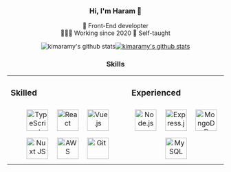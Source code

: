 <div align=center>
  
  ### Hi, I'm Haram 👋
  🌱 Front-End developter<br/>
  🧑🏻‍💻 Working since 2020 💪 Self-taught
  <br/>
  
  ![kimaramy's github stats](https://github-readme-stats.vercel.app/api?username=kimaramy&theme=graywhite&show_icons=true)[![kimaramy's github stats](https://github-readme-stats.vercel.app/api/top-langs/?username=kimaramy&show_icons=true&title_color=004386&icon_color=004386&layout=compact)](https://github.com/kimaramy)<br/>
  
 ### Skills
<table><tr><td valign="top" width="auto">
  
### Skilled  
<div align="center">
<img style="margin: 8px" src="https://profilinator.rishav.dev/skills-assets/typescript-original.svg" alt="TypeScript" height="50" />
<img style="margin: 8px" src="https://profilinator.rishav.dev/skills-assets/react-original-wordmark.svg" alt="React" height="50" />  
<img style="margin: 8px" src="https://profilinator.rishav.dev/skills-assets/vuejs-original-wordmark.svg" alt="Vue.js" height="50" />
<img style="margin: 8px" src="https://profilinator.rishav.dev/skills-assets/nuxt.png" alt="Nuxt JS" height="50" />  
<img style="margin: 8px" src="https://profilinator.rishav.dev/skills-assets/amazonwebservices-original-wordmark.svg" alt="AWS" height="50" />  
<img style="margin: 8px" src="https://profilinator.rishav.dev/skills-assets/git-scm-icon.svg" alt="Git" height="50" />  
</div>

</td><td valign="top" width="auto">

### Experienced  
<div align="center">  
<img style="margin: 8px" src="https://profilinator.rishav.dev/skills-assets/nodejs-original-wordmark.svg" alt="Node.js" height="50" />  
<img style="margin: 8px" src="https://profilinator.rishav.dev/skills-assets/express-original-wordmark.svg" alt="Express.js" height="50" />  
<img style="margin: 8px" src="https://profilinator.rishav.dev/skills-assets/mongodb-original-wordmark.svg" alt="MongoDB" height="50" />  
<img style="margin: 8px" src="https://profilinator.rishav.dev/skills-assets/mysql-original-wordmark.svg" alt="MySQL" height="50" />  
</div>

</table>

<!--   #### 🎪 Skilled
  <hr />
  <img src="https://img.shields.io/badge/HTML-E34F26?style=for-the-badge&logo=HTML5&logoColor=white"/>&nbsp;
  <img src="https://img.shields.io/badge/CSS-1572B6?style=for-the-badge&logo=CSS3&logoColor=white"/>&nbsp;
  <img src="https://img.shields.io/badge/SCSS-CC6699?style=for-the-badge&logo=sass&logoColor=white"/>&nbsp;
  <img src="https://img.shields.io/badge/JavaScript-F7DF1E?style=for-the-badge&logo=JavaScript&logoColor=white"/>&nbsp;
  <img src="https://img.shields.io/badge/React-61DAFB?style=for-the-badge&logo=REACT&logoColor=white"/>&nbsp;
  <img src="https://img.shields.io/badge/Vue-4FC08D?style=for-the-badge&logo=Vue.js&logoColor=white"/>
 -->
  </div>


<!--
**kimaramy/kimaramy** is a ✨ _special_ ✨ repository because its `README.md` (this file) appears on your GitHub profile.

Here are some ideas to get you started:

- 🔭 I’m currently working on ...
- 🌱 I’m currently learning ...
- 👯 I’m looking to collaborate on ...
- 🤔 I’m looking for help with ...
- 💬 Ask me about ...
- 📫 How to reach me: ...
- 😄 Pronouns: ...
- ⚡ Fun fact: ...
-->

